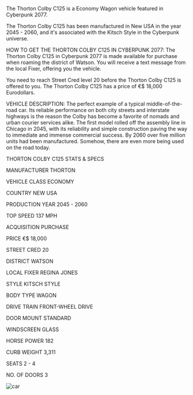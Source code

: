 The Thorton Colby C125 is a Economy Wagon vehicle featured in Cyberpunk 2077.

The Thorton Colby C125 has been manufactured in New USA in the year 2045 - 2060, and it's associated with the Kitsch Style in the Cyberpunk universe.

HOW TO GET THE THORTON COLBY C125 IN CYBERPUNK 2077:
The Thorton Colby C125 in Cyberpunk 2077 is made available for purchase when roaming the district of Watson. You will receive a text message from the local Fixer, offering you the vehicle.

You need to reach Street Cred level 20 before the Thorton Colby C125 is offered to you. The Thorton Colby C125 has a price of €$ 18,000 Eurodollars.

VEHICLE DESCRIPTION:
The perfect example of a typical middle-of-the-road car. Its reliable performance on both city streets and interstate highways is the reason the Colby has become a favorite of nomads and urban courier services alike. The first model rolled off the assembly line in Chicago in 2045, with its reliability and simple construction paving the way to immediate and immense commercial success. By 2060 over five million units had been manufactured. Somehow, there are even more being used on the road today.

THORTON COLBY C125 STATS & SPECS

MANUFACTURER
THORTON

VEHICLE CLASS
ECONOMY

COUNTRY
NEW USA

PRODUCTION YEAR
2045 - 2060

TOP SPEED
137 MPH

ACQUISITION
PURCHASE

PRICE
€$ 18,000

STREET CRED
20

DISTRICT
WATSON

LOCAL FIXER
REGINA JONES

STYLE
KITSCH STYLE

BODY TYPE
WAGON

DRIVE TRAIN
FRONT-WHEEL DRIVE

DOOR MOUNT
STANDARD

WINDSCREEN
GLASS

HORSE POWER
182

CURB WEIGHT
3,311

SEATS
2 - 4

NO. OF DOORS
3

![car](https://www.gamesatlas.com/images/jch-optimize/ng/images_cyberpunk2077_vehicles_thorton-colby.webp)
